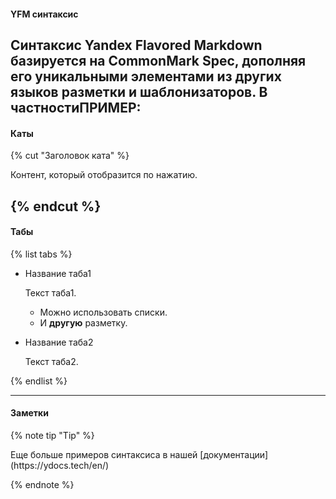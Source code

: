 #### YFM синтаксис
Синтаксис Yandex Flavored Markdown базируется на CommonMark Spec,
дополняя его уникальными элементами из других языков разметки и
шаблонизаторов. В частностиПРИМЕР:
---
#### Каты

{% cut "Заголовок ката" %}

Контент, который отобразится по нажатию.

{% endcut %}
---
#### Табы

{% list tabs %}

- Название таба1

  Текст таба1.
   * Можно использовать списки.
   * И **другую** разметку.
- Название таба2

  Текст таба2.

{% endlist %}

---
#### Заметки

{% note tip "Tip" %}
<div class="yfm-note-content">Еще больше примеров синтаксиса в нашей [документации](https://ydocs.tech/en/)</div>

{% endnote %}
